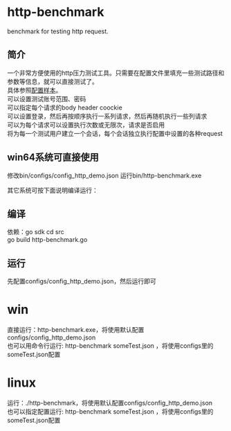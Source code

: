 # http-benchmark
benchmark for testing http request.

## 简介
  一个非常方便使用的http压力测试工具。只需要在配置文件里填充一些测试路径和参数等信息，就可以直接测试了。<br>
具体参照<a href="https://github.com/guazike/http-benchmark/blob/master/src/configs/config_http_demo.json">配置样本</a>。<br>
可以设置测试账号范围、密码<br>
可以指定每个请求的body header coockie<br>
可以设置登录，然后再按顺序执行一系列请求，然后再随机执行一些列请求<br>
可以为每个请求可以设置执行次数或无限次，请求是否启用<br>
将为每一个测试用户建立一个会话，每个会话独立执行配置中设置的各种request<br>

## win64系统可直接使用
修改bin/configs/config_http_demo.json
运行bin/http-benchmark.exe

其它系统可按下面说明编译运行：

## 编译
依赖：go sdk
cd src<br>
go build http-benchmark.go

## 运行
先配置configs/config_http_demo.json，然后运行即可

# win
直接运行：http-benchmark.exe，将使用默认配置configs/config_http_demo.json<br>
也可以用命令行运行: http-benchmark someTest.json ，将使用configs里的someTest.json配置

# linux
运行：./http-benchmark，将使用默认配置configs/config_http_demo.json<br>
也可以指定配置运行: http-benchmark someTest.json ，将使用configs里的someTest.json配置

